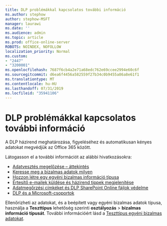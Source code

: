```yaml
---
title: DLP problémákkal kapcsolatos további információ
ms.author: stephow
author: stephow-MSFT
manager: laurawi
ms.date: ''
ms.audience: admin
ms.topic: article
ms.prod: office-online-server
ROBOTS: NOINDEX, NOFOLLOW
localization_priority: Normal
ms.custom:
- "2447"
- "3200001"
ms.openlocfilehash: 7687f6cb4a2e71a68edc762e69ccee2994e60c6f
ms.sourcegitcommit: d6ea6f4456a582559f27b34c0b9455a86a8e61f1
ms.translationtype: MT
ms.contentlocale: hu-HU
ms.lasthandoff: 07/31/2019
ms.locfileid: "35941106"
---
```

# <a name="more-info-about-dlp-issues"></a>DLP problémákkal kapcsolatos további információ

A DLP házirend meghatározása, figyeléséhez és automatikusan kényes adatokat megvédjük az Office 365 között.

Látogasson el a további információt az alábbi hivatkozásokra:

- [Adatvesztés megelőzése – áttekintés](https://docs.microsoft.com/en-us/office365/securitycompliance/data-loss-prevention-policies)
- [Keresse meg a bizalmas adatok milyen](https://docs.microsoft.com/en-us/office365/securitycompliance/what-the-sensitive-information-types-look-for)
- [Hozzon létre egy egyéni bizalmas információ típusa](https://docs.microsoft.com/en-us/office365/securitycompliance/create-a-custom-sensitive-information-type)
- [Értesítő e-mailek küldése és házirend tippek megjelenítése](https://docs.microsoft.com/en-us/office365/securitycompliance/use-notifications-and-policy-tips)
- [Adatmegőrzési címkéket és DLP SharePoint Online fájlok védelme](https://docs.microsoft.com/en-us/office365/securitycompliance/protect-sharepoint-online-files-with-office-365-labels-and-dlp)
- [DLP és a Microsoft-csoportok](https://docs.microsoft.com/en-us/office365/securitycompliance/dlp-microsoft-teams)

Ellenőrizheti az adatokat, és a beépített vagy egyéni bizalmas adatok típusa, használja a **Teszttípus** lehetőség szerinti **osztályozás** > **bizalmas információ típusát**. További információért lásd a [Teszttípus egyéni bizalmas adatokat](https://docs.microsoft.com/en-us/office365/securitycompliance/create-a-custom-sensitive-information-type#test-custom-sensitive-information-types-in-the-security--compliance-center).
